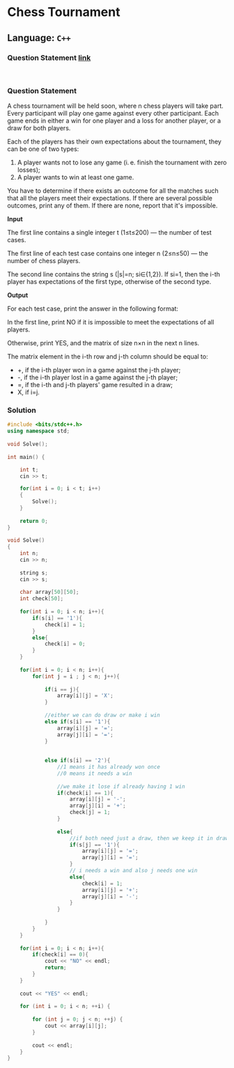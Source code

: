 # Chess Tournament

## Language: `C++`

### Question Statement [link](https://codeforces.com/contest/1569/problem/B)

&nbsp;

### **Question Statement**

A chess tournament will be held soon, where n chess players will take part. Every participant will play one game against every other participant. Each game ends in either a win for one player and a loss for another player, or a draw for both players.

Each of the players has their own expectations about the tournament, they can be one of two types:

1. A player wants not to lose any game (i. e. finish the tournament with zero losses);
2. A player wants to win at least one game.
  
You have to determine if there exists an outcome for all the matches such that all the players meet their expectations. If there are several possible outcomes, print any of them. If there are none, report that it's impossible.

**Input**

The first line contains a single integer t (1≤t≤200) — the number of test cases.

The first line of each test case contains one integer n (2≤n≤50) — the number of chess players.

The second line contains the string s (|s|=n; si∈{1,2}). If si=1, then the i-th player has expectations of the first type, otherwise of the second type.

**Output**

For each test case, print the answer in the following format:

In the first line, print NO if it is impossible to meet the expectations of all players.

Otherwise, print YES, and the matrix of size n×n in the next n lines.

The matrix element in the i-th row and j-th column should be equal to:

- +, if the i-th player won in a game against the j-th player;
- -, if the i-th player lost in a game against the j-th player;
- =, if the i-th and j-th players' game resulted in a draw;
- X, if i=j.

### **Solution**

```cpp
#include <bits/stdc++.h>
using namespace std;
 
void Solve();
 
int main() {

    int t;
    cin >> t;

    for(int i = 0; i < t; i++)
    {
        Solve();
    }
 
    return 0;
}
 
void Solve()
{
    int n;
    cin >> n;
 
    string s;
    cin >> s;
 
    char array[50][50];
    int check[50];
 
    for(int i = 0; i < n; i++){
        if(s[i] == '1'){
            check[i] = 1;
        }
        else{
            check[i] = 0;
        }
    }
 
    for(int i = 0; i < n; i++){
        for(int j = i ; j < n; j++){
 
            if(i == j){
                array[i][j] = 'X';
            }
 
            //either we can do draw or make i win
            else if(s[i] == '1'){
                array[i][j] = '=';
                array[j][i] = '=';
            }
 
 
            else if(s[i] == '2'){
                //1 means it has already won once
                //0 means it needs a win
 
                //we make it lose if already having 1 win
                if(check[i] == 1){
                    array[i][j] = '-';
                    array[j][i] = '+';
                    check[j] = 1;
                }
 
                else{
                    //if both need just a draw, then we keep it in drawn
                    if(s[j] == '1'){
                        array[i][j] = '=';
                        array[j][i] = '=';
                    }
                    // i needs a win and also j needs one win
                    else{
                        check[i] = 1;
                        array[i][j] = '+';
                        array[j][i] = '-';
                    }
                }
 
            }
        }
    }
 
    for(int i = 0; i < n; i++){
        if(check[i] == 0){
            cout << "NO" << endl;
            return;
        }
    }
 
    cout << "YES" << endl;
 
    for (int i = 0; i < n; ++i) {
 
        for (int j = 0; j < n; ++j) {
            cout << array[i][j];
        }
 
        cout << endl;
    }
}
```
